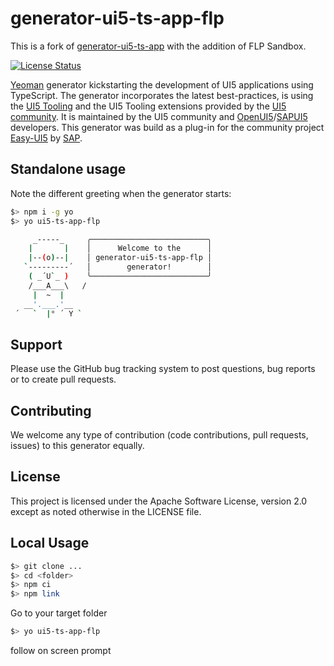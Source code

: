 # generator-ui5-ts-app-flp

This is a fork of [generator-ui5-ts-app](https://github.com/ui5-community/generator-ui5-ts-app) with the addition of FLP Sandbox.

[![License Status][license-image]][license-url]

[Yeoman](https://yeoman.io/) generator kickstarting the development of UI5 applications using TypeScript. The generator incorporates the latest best-practices, is using the [UI5 Tooling](https://sap.github.io/ui5-tooling/) and the UI5 Tooling extensions provided by the [UI5 community](https://github.com/ui5-community/ui5-ecosystem-showcase/). It is maintained by the UI5 community and [OpenUI5](https://openui5.org)/[SAPUI5](https://ui5.sap.com) developers. This generator was build as a plug-in for the community project [Easy-UI5](https://github.com/SAP/generator-easy-ui5/) by [SAP](https://github.com/SAP/).

## Standalone usage

Note the different greeting when the generator starts:

```bash
$> npm i -g yo
$> yo ui5-ts-app-flp

     _-----_     ╭──────────────────────────╮
    |       |    │      Welcome to the      │
    |--(o)--|    │ generator-ui5-ts-app-flp │
   `---------´   │        generator!        │
    ( _´U`_ )    ╰──────────────────────────╯
    /___A___\   /
     |  ~  |
   __'.___.'__
 ´   `  |° ´ Y `
```

## Support

Please use the GitHub bug tracking system to post questions, bug reports or to create pull requests.

## Contributing

We welcome any type of contribution (code contributions, pull requests, issues) to this generator equally.

## License

This project is licensed under the Apache Software License, version 2.0 except as noted otherwise in the LICENSE file.

[license-image]: https://img.shields.io/github/license/ui5-community/generator-ui5-ts-app.svg
[license-url]: https://github.com/ui5-community/generator-ui5-ts-app/blob/main/LICENSE

## Local Usage

```bash
$> git clone ...
$> cd <folder>
$> npm ci
$> npm link
```

Go to your target folder

```bash
$> yo ui5-ts-app-flp
```

follow on screen prompt
